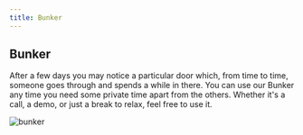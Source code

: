 ```yaml
---
title: Bunker
---
```

## Bunker
After a few days you may notice a particular door which, from time to time, someone goes through and spends a while in there. You can use our Bunker any time you need some private time apart from the others. Whether it's a call, a demo, or just a break to relax, feel free to use it.

![bunker](/images/bunker.svg)